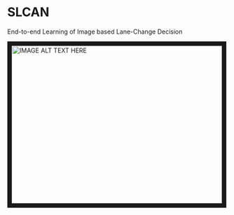 # SLCAN
End-to-end Learning of Image based Lane-Change Decision

<a href="http://www.youtube.com/watch?feature=player_embedded&v=d5xJSw6qSpo
" target="_blank"><img src="http://img.youtube.com/vi/d5xJSw6qSpo/0.jpg" 
alt="IMAGE ALT TEXT HERE" width="480" height="360" border="10" /></a>
